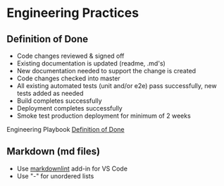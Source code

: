 # Engineering Practices

## Definition of Done

- Code changes reviewed & signed off
- Existing documentation is updated (readme, .md's)
- New documentation needed to support the change is created
- Code changes checked into master
- All existing automated tests (unit and/or e2e) pass successfully, new tests added as needed
- Build completes successfully
- Deployment completes successfully
- Smoke test production deployment for minimum of 2 weeks

Engineering Playbook [Definition of Done](https://github.com/microsoft/code-with-engineering-playbook/blob/master/team-agreements/definition-of-done/readme.md)

## Markdown (md files)

- Use [markdownlint](https://marketplace.visualstudio.com/items?itemName=DavidAnson.vscode-markdownlint) add-in for VS Code
- Use "-" for unordered lists
